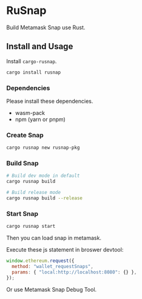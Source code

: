 # RuSnap

Build Metamask Snap use Rust.

## Install and Usage

Install `cargo-rusnap`.

```bash
cargo install rusnap
```

### Dependencies

Please install these dependencies.

- wasm-pack
- npm (yarn or pnpm)

### Create Snap

```bash
cargo rusnap new rusnap-pkg
```

### Build Snap

```bash
# Build dev mode in default
cargo rusnap build

# Build release mode
cargo rusnap build --release 
```

### Start Snap

```bash
cargo rusnap start
```

Then you can load snap in metamask.

Execute these js statement in broswer devtool:

```js
window.ethereum.request({
  method: "wallet_requestSnaps",
  params: { "local:http://localhost:8080": {} },
});
```

Or use Metamask Snap Debug Tool.
